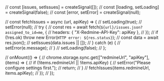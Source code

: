 // const [issues, setIssues] = createSignal([]);
// const [loading, setLoading] = createSignal(false);
// const [error, setError] = createSignal(null);

// const fetchIssues = async (url, apiKey) => {
// setLoading(true);
// setError(null);
// try {
// const res = await fetch(`${url}/issues.json?assigned_to_id=me`, {
// headers: { "X-Redmine-API-Key": apiKey },
// });
// if (!res.ok) throw new Error(`HTTP error: ${res.status}`);
// const data = await res.json();
// setIssues(data.issues || []);
// } catch (e) {
// setError(e.message);
// }
// setLoading(false);
// };

// onMount(() => {
// chrome.storage.sync.get(["redmineUrl", "apiKey"], (items) => {
// if (!items.redmineUrl || !items.apiKey) {
// setError("Please configure settings first.");
// return;
// }
// fetchIssues(items.redmineUrl, items.apiKey);
// });
// });
